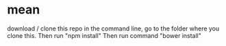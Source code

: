 # mean

download / clone this repo
in the command line, go to the folder where you clone this. Then run "npm install"
Then run command "bower install" 
